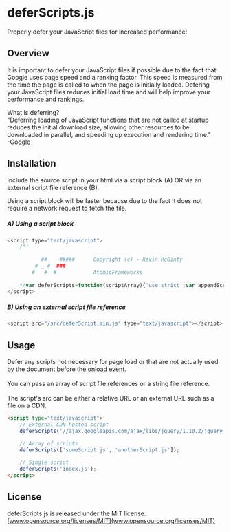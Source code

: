 # deferScripts.js
Properly defer your JavaScript files for increased performance! <br>

## Overview
It is important to defer your JavaScript files if possible due to the fact that Google uses page speed and a ranking factor.  This speed is measured from the time the page is called to when the page is initially loaded.  Defering your JavaScript files reduces initial load time and will help improve your performance and rankings.

What is deferring? <br>
"Deferring loading of JavaScript functions that are not called at startup reduces the initial download size, allowing other resources to be downloaded in parallel, and speeding up execution and rendering time." <br>
-[Google](https://developers.google.com/speed/docs/best-practices/payload#DeferLoadingJS)


## Installation
Include the source script in your html via a script block (A) OR via an external script file reference (B). <br>

Using a script block will be faster because due to the fact it does not require a network request to fetch the file.

##### A) Using a script block

```js
<script type="text/javascript">
    /*!
    
           ##    #####      Copyright (c) - Kevin McGinty
         # _ #  ###        
        #   #  #            AtomicFrameworks
    
    */var deferScripts=function(scriptArray){'use strict';var appendScript=function(src){var script=document.createElement('script');script.type='text/javascript';script.src=src;document.body.appendChild(script);},loadScripts=function(){var i,l;if(scriptArray instanceof Array){for(i=0,l=scriptArray.length;i<l;i+=1){appendScript(scriptArray[i]);}}else if(typeof scriptArray==='string'){appendScript(scriptArray);}};if(window.addEventListener){window.addEventListener('load',loadScripts,false);}else if(window.attachEvent){window.attachEvent('onload',loadScripts);}else{window.onload=loadScripts;}};
</script>
```

##### B) Using an external script file reference

```js
<script src="/src/deferScript.min.js" type="text/javascript"></script>
```

## Usage

Defer any scripts not necessary for page load or that are not actually used by the document before the onload event. <br>
<br>
You can pass an array of script file references or a string file reference. <br>
<br>
The script's src can be either a relative URL or an external URL such as a file on a CDN.

```html
<script type="text/javascript">
    // External CDN hosted script
    deferScripts('//ajax.googleapis.com/ajax/libs/jquery/1.10.2/jquery.min.js');

    // Array of scripts
    deferScripts(['someScript.js', 'anotherScript.js']);
    
    // Single script
    deferScripts('index.js');
</script>
```

## License 
deferScripts.js is released under the MIT license. <br>
[www.opensource.org/licenses/MIT](www.opensource.org/licenses/MIT)
